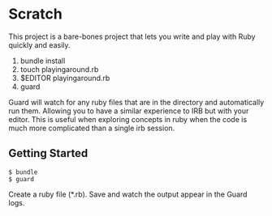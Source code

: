 # Scratch

This project is a bare-bones project that lets you write
and play with Ruby quickly and easily.

1. bundle install
2. touch playingaround.rb
3. $EDITOR playingaround.rb
4. guard

Guard will watch for any ruby files that are in the directory
and automatically run them. Allowing you to have a similar 
experience to IRB but with your editor. This is useful when 
exploring concepts in ruby when the code is much more 
complicated than a single irb session.

## Getting Started

```
$ bundle
$ guard
```

Create a ruby file (*.rb). Save and watch the output appear
in the Guard logs.
